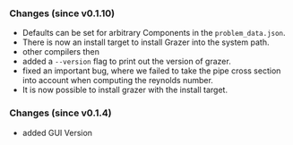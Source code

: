 ### Changes (since v0.1.10)

- Defaults can be set for arbitrary Components in the `problem_data.json`.
- There is now an install target to install Grazer into the system path.
- other compilers then
- added a `--version` flag to print out the version of grazer.
- fixed an important bug, where we failed to take the pipe cross section into account when computing the reynolds number.
- It is now possible to install grazer with the install target.


### Changes (since v0.1.4)

- added GUI Version
